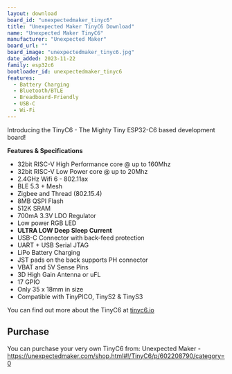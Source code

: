 ```yaml
---
layout: download
board_id: "unexpectedmaker_tinyc6"
title: "Unexpected Maker TinyC6 Download"
name: "Unexpected Maker TinyC6"
manufacturer: "Unexpected Maker"
board_url: ""
board_image: "unexpectedmaker_tinyc6.jpg"
date_added: 2023-11-22
family: esp32c6
bootloader_id: unexpectedmaker_tinyc6
features:
  - Battery Charging
  - Bluetooth/BTLE
  - Breadboard-Friendly
  - USB-C
  - Wi-Fi
---
```


Introducing the TinyC6 - The Mighty Tiny ESP32-C6 based development board!

**Features & Specifications**
- 32bit RISC-V High Performance core @ up to 160Mhz
- 32bit RISC-V Low Power core @ up to 20Mhz
- 2.4GHz Wifi 6 - 802.11ax
- BLE 5.3 + Mesh
- Zigbee and Thread (802.15.4)
- 8MB QSPI Flash
- 512K SRAM
- 700mA 3.3V LDO Regulator
- Low power RGB LED
- **ULTRA LOW Deep Sleep Current**
- USB-C Connector with back-feed protection
- UART + USB Serial JTAG
- LiPo Battery Charging
- JST pads on the back supports PH connector
- VBAT and 5V Sense Pins
- 3D High Gain Antenna or uFL
- 17 GPIO
- Only 35 x 18mm in size
- Compatible with TinyPICO, TinyS2 & TinyS3

You can find out more about the TinyC6 at [tinyc6.io](https://tinyc6.io)

## Purchase
You can purchase your very own TinyC6 from:
Unexpected Maker - https://unexpectedmaker.com/shop.html#!/TinyC6/p/602208790/category=0
